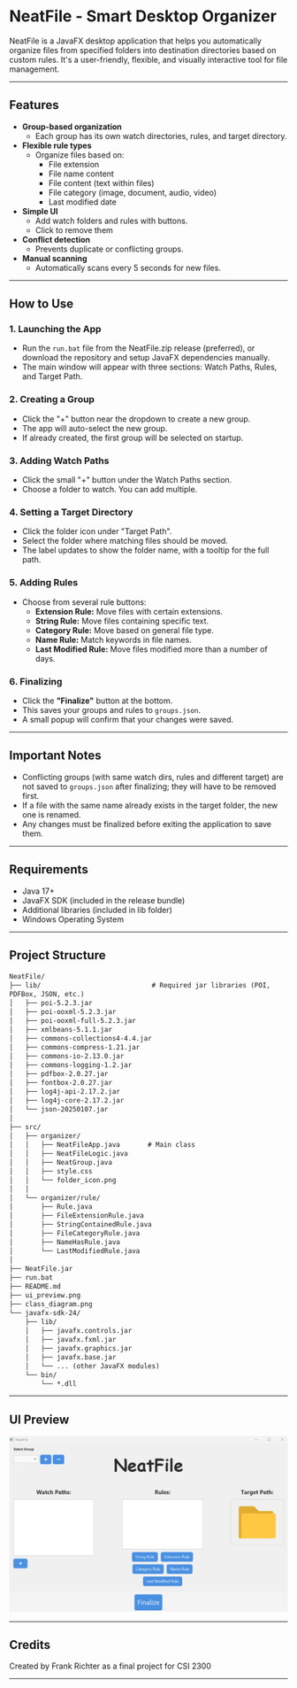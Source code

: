 # NeatFile - Smart Desktop Organizer

NeatFile is a JavaFX desktop application that helps you automatically organize files from specified folders into destination directories based on custom rules. It's a user-friendly, flexible, and visually interactive tool for file management.

---

## Features

- **Group-based organization**
  - Each group has its own watch directories, rules, and target directory.
- **Flexible rule types**
  - Organize files based on:
    - File extension
    - File name content
    - File content (text within files)
    - File category (image, document, audio, video)
    - Last modified date
- **Simple UI**
  - Add watch folders and rules with buttons.
  - Click to remove them
- **Conflict detection**
  - Prevents duplicate or conflicting groups.
- **Manual scanning**
  - Automatically scans every 5 seconds for new files.

---

## How to Use

### 1. Launching the App
- Run the `run.bat` file from the NeatFile.zip release (preferred), or download the repository and setup JavaFX dependencies manually.
- The main window will appear with three sections: Watch Paths, Rules, and Target Path.

### 2. Creating a Group
- Click the "+" button near the dropdown to create a new group.
- The app will auto-select the new group.
- If already created, the first group will be selected on startup.

### 3. Adding Watch Paths
- Click the small "+" button under the Watch Paths section.
- Choose a folder to watch. You can add multiple.

### 4. Setting a Target Directory
- Click the folder icon under "Target Path".
- Select the folder where matching files should be moved.
- The label updates to show the folder name, with a tooltip for the full path.

### 5. Adding Rules
- Choose from several rule buttons:
  - **Extension Rule:** Move files with certain extensions.
  - **String Rule:** Move files containing specific text.
  - **Category Rule:** Move based on general file type.
  - **Name Rule:** Match keywords in file names.
  - **Last Modified Rule:** Move files modified more than a number of days.

### 6. Finalizing
- Click the **"Finalize"** button at the bottom.
- This saves your groups and rules to `groups.json`.
- A small popup will confirm that your changes were saved.

---

## Important Notes

- Conflicting groups (with same watch dirs, rules and different target) are not saved to `groups.json` after finalizing; they will have to be removed first.
- If a file with the same name already exists in the target folder, the new one is renamed.
- Any changes must be finalized before exiting the application to save them.

---

## Requirements

- Java 17+
- JavaFX SDK (included in the release bundle)
- Additional libraries (included in lib folder)
- Windows Operating System

---

## Project Structure
```
NeatFile/
├── lib/                            # Required jar libraries (POI, PDFBox, JSON, etc.)
│   ├── poi-5.2.3.jar
│   ├── poi-ooxml-5.2.3.jar
│   ├── poi-ooxml-full-5.2.3.jar
│   ├── xmlbeans-5.1.1.jar
│   ├── commons-collections4-4.4.jar
│   ├── commons-compress-1.21.jar
│   ├── commons-io-2.13.0.jar
│   ├── commons-logging-1.2.jar
│   ├── pdfbox-2.0.27.jar
│   ├── fontbox-2.0.27.jar
│   ├── log4j-api-2.17.2.jar
│   ├── log4j-core-2.17.2.jar
│   └── json-20250107.jar
│
├── src/
│   ├── organizer/
│   │   ├── NeatFileApp.java       # Main class
│   │   ├── NeatFileLogic.java
│   │   ├── NeatGroup.java
│   │   ├── style.css
│   │   └── folder_icon.png
│   │
│   └── organizer/rule/
│       ├── Rule.java
│       ├── FileExtensionRule.java
│       ├── StringContainedRule.java
│       ├── FileCategoryRule.java
│       ├── NameHasRule.java
│       └── LastModifiedRule.java
│
├── NeatFile.jar                   
├── run.bat                                   
├── README.md                      
├── ui_preview.png                
├── class_diagram.png              
└── javafx-sdk-24/                 
    ├── lib/
    │   ├── javafx.controls.jar
    │   ├── javafx.fxml.jar
    │   ├── javafx.graphics.jar
    │   ├── javafx.base.jar
    │   └── ... (other JavaFX modules)
    └── bin/
        └── *.dll
```
---

## UI Preview

![UI Preview](ui_preview.png)

---

## Credits

Created by Frank Richter as a final project for CSI 2300

---
